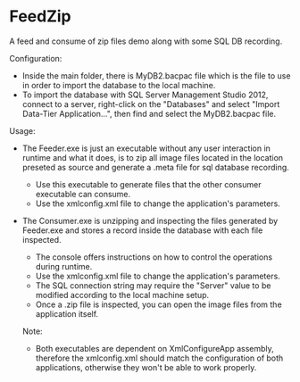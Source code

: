 # FeedZip
A feed and consume of zip files demo along with some SQL DB recording.

Configuration:
- Inside the main folder, there is MyDB2.bacpac file which is the file to use in order to import the database to the local machine.
- To import the database with SQL Server Management Studio 2012, connect to a server, right-click on the "Databases" and select "Import Data-Tier Application...", then find and select the MyDB2.bacpac file.

Usage:
- The Feeder.exe is just an executable without any user interaction in runtime and what it does, is to zip all image files located in the location preseted as source and generate a .meta file for sql database recording.
  - Use this executable to generate files that the other consumer executable can consume.
  - Use the xmlconfig.xml file to change the application's parameters. 

- The Consumer.exe is unzipping and inspecting the files generated by Feeder.exe and stores a record inside the database with each file inspected.
  - The console offers instructions on how to control the operations during runtime.
  - Use the xmlconfig.xml file to change the application's parameters.
  - The SQL connection string may require the "Server" value to be modified according to the local machine setup.
  - Once a .zip file is inspected, you can open the image files from the application itself.
  
  Note:
  - Both executables are dependent on XmlConfigureApp assembly, therefore the xmlconfig.xml should match the configuration of both applications, otherwise they won't be able to work properly.
